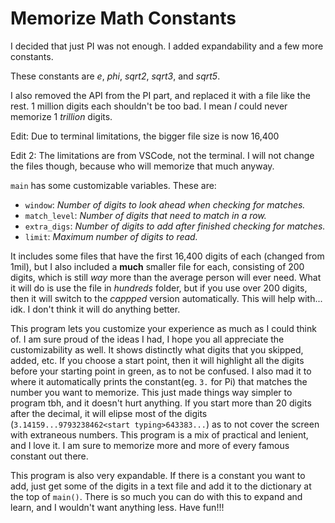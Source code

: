 # Memorize Math Constants
I decided that just PI was not enough. I added expandability and a few more constants.

These constants are *e*, *phi*, *sqrt2*, *sqrt3*, and *sqrt5*.

I also removed the API from the PI part, and replaced it with a file like the rest. 1 million digits each shouldn't be too bad. I mean *I* could never memorize 1 *trillion* digits. 

Edit: Due to terminal limitations, the bigger file size is now 16,400

Edit 2: The limitations are from VSCode, not the terminal. I will not change the files though, because who will memorize that much anyway.

`main` has some customizable variables. These are:
- `window`: *Number of digits to look ahead when checking for matches.*
- `match_level`: *Number of digits that need to match in a row.*
- `extra_digs`: *Number of digits to add after finished checking for matches.*
- `limit`: *Maximum number of digits to read.* <br>

It includes some files that have the first 16,400 digits of each (changed from 1mil), but I also included a **much** smaller file for each, consisting of 200 digits, which is still *way* more than the average person will ever need. What it will do is use the file in *hundreds* folder, but if you use over 200 digits, then it will switch to the *cappped* version automatically. This will help with... idk. I don't think it will do anything better.

This program lets you customize your experience as much as I could think of. I am sure proud of the ideas I had, I hope you all appreciate the customizability as well. It shows distinctly what digits that you skipped, added, etc. If you choose a start point, then it will highlight all the digits before your starting point in green, as to not be confused. I also mad it to where it automatically prints the constant(eg. `3.` for Pi) that matches the number you want to memorize. This just made things way simpler to program tbh, and it doesn't hurt anything. If you start more than 20 digits after the decimal, it will elipse most of the digits (`3.14159...9793238462<start typing>643383...`) as to not cover the screen with extraneous numbers. This program is a mix of practical and lenient, and I love it. I am sure to memorize more and more of every famous constant out there.

This program is also very expandable. If there is a constant you want to add, just get some of the digits in a text file and add it to the dictionary at the top of `main()`. There is so much you can do with this to expand and learn, and I wouldn't want anything less. Have fun!!!
